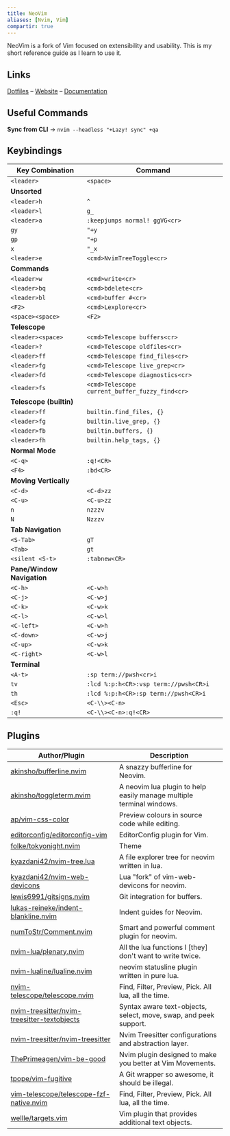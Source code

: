 ```yaml
---
title: NeoVim
aliases: [Nvim, Vim]
compartir: true
---
```

NeoVim is a fork of Vim focused on extensibility and usability. This is my short reference guide as I learn to use it.

## Links

[Dotfiles](https://github.com/semanticdata/dotfiles) – [Website](https://neovim.io/) – [Documentation](https://neovim.io/doc/)

## Useful Commands

**Sync from CLI** → `nvim --headless "+Lazy! sync" +qa`

## Keybindings

| Key Combination            | Command                                        |
| -------------------------- | ---------------------------------------------- |
| `<leader>`                 | `<space>`                                      |
| **Unsorted**               |
| `<leader>h`                | `^`                                            |
| `<leader>l`                | `g_`                                           |
| `<leader>a`                | `:keepjumps normal! ggVG<cr>`                  |
| `gy`                       | `"+y`                                          |
| `gp`                       | `"+p`                                          |
| `x`                        | `"_x`                                          |
| `<leader>e`                | `<cmd>NvimTreeToggle<cr>`                      |
| **Commands**               |
| `<leader>w`                | `<cmd>write<cr>`                               |
| `<leader>bq`               | `<cmd>bdelete<cr>`                             |
| `<leader>bl`               | `<cmd>buffer #<cr>`                            |
| `<F2>`                     | `<cmd>Lexplore<cr>`                            |
| `<space><space>`           | `<F2>`                                         |
| **Telescope**              |
| `<leader><space>`          | `<cmd>Telescope buffers<cr>`                   |
| `<leader>?`                | `<cmd>Telescope oldfiles<cr>`                  |
| `<leader>ff`               | `<cmd>Telescope find_files<cr>`                |
| `<leader>fg`               | `<cmd>Telescope live_grep<cr>`                 |
| `<leader>fd`               | `<cmd>Telescope diagnostics<cr>`               |
| `<leader>fs`               | `<cmd>Telescope current_buffer_fuzzy_find<cr>` |
| **Telescope (builtin)**    |
| `<leader>ff`               | `builtin.find_files, {}`                       |
| `<leader>fg`               | `builtin.live_grep, {}`                        |
| `<leader>fb`               | `builtin.buffers, {}`                          |
| `<leader>fh`               | `builtin.help_tags, {}`                        |
| **Normal Mode**            |
| `<C-q>`                    | `:q!<CR>`                                      |
| `<F4>`                     | `:bd<CR>`                                      |
| **Moving Vertically**      |
| `<C-d>`                    | `<C-d>zz`                                      |
| `<C-u>`                    | `<C-u>zz`                                      |
| `n`                        | `nzzzv`                                        |
| `N`                        | `Nzzzv`                                        |
| **Tab Navigation**         |
| `<S-Tab>`                  | `gT`                                           |
| `<Tab>`                    | `gt`                                           |
| `<silent <S-t>`            | `:tabnew<CR>`                                  |
| **Pane/Window Navigation** |
| `<C-h>`                    | `<C-w>h`                                       |
| `<C-j>`                    | `<C-w>j`                                       |
| `<C-k>`                    | `<C-w>k`                                       |
| `<C-l>`                    | `<C-w>l`                                       |
| `<C-left>`                 | `<C-w>h`                                       |
| `<C-down>`                 | `<C-w>j`                                       |
| `<C-up>`                   | `<C-w>k`                                       |
| `<C-right>`                | `<C-w>l`                                       |
| **Terminal**               |
| `<A-t>`                    | `:sp term://pwsh<cr>i`                         |
| `tv`                       | `:lcd %:p:h<CR>:vsp term://pwsh<CR>i`          |
| `th`                       | `:lcd %:p:h<CR>:sp term://pwsh<CR>i`           |
| `<Esc>`                    | `<C-\\><C-n>`                                  |
| `:q!`                      | `<C-\\><C-n>:q!<CR>`                           |

## Plugins

| Author/Plugin                                                                                                 | Description                                                          |
| ------------------------------------------------------------------------------------------------------------- | -------------------------------------------------------------------- |
| [akinsho/bufferline.nvim](https://github.com/akinsho/bufferline.nvim)                                         | A snazzy bufferline for Neovim.                                      |
| [akinsho/toggleterm.nvim](https://github.com/akinsho/toggleterm.nvim)                                         | A neovim lua plugin to help easily manage multiple terminal windows. |
| [ap/vim-css-color](https://github.com/ap/vim-css-color)                                                       | Preview colours in source code while editing.                        |
| [editorconfig/editorconfig-vim](https://github.com/editorconfig/editorconfig-vim)                             | EditorConfig plugin for Vim.                                         |
| [folke/tokyonight.nvim](https://github.com/folke/tokyonight.nvim)                                             | Theme                                                                |
| [kyazdani42/nvim-tree.lua](https://github.com/kyazdani42/nvim-tree.lua)                                       | A file explorer tree for neovim written in lua.                      |
| [kyazdani42/nvim-web-devicons](https://github.com/kyazdani42/nvim-web-devicons)                               | Lua "fork" of vim-web-devicons for neovim.                           |
| [lewis6991/gitsigns.nvim](https://github.com/lewis6991/gitsigns.nvim)                                         | Git integration for buffers.                                         |
| [lukas-reineke/indent-blankline.nvim](https://github.com/lukas-reineke/indent-blankline.nvim)                 | Indent guides for Neovim.                                            |
| [numToStr/Comment.nvim](https://github.com/numToStr/Comment.nvim)                                             | Smart and powerful comment plugin for neovim.                        |
| [nvim-lua/plenary.nvim](https://github.com/nvim-lua/plenary.nvim)                                             | All the lua functions I [they] don't want to write twice.            |
| [nvim-lualine/lualine.nvim](https://github.com/nvim-lualine/lualine.nvim)                                     | neovim statusline plugin written in pure lua.                        |
| [nvim-telescope/telescope.nvim](https://github.com/nvim-telescope/telescope.nvim)                             | Find, Filter, Preview, Pick. All lua, all the time.                  |
| [nvim-treesitter/nvim-treesitter-textobjects](https://github.com/nvim-treesitter/nvim-treesitter-textobjects) | Syntax aware text-objects, select, move, swap, and peek support.     |
| [nvim-treesitter/nvim-treesitter](https://github.com/nvim-treesitter/nvim-treesitter)                         | Nvim Treesitter configurations and abstraction layer.                |
| [ThePrimeagen/vim-be-good](https://github.com/ThePrimeagen/vim-be-good)                                       | Nvim plugin designed to make you better at Vim Movements.            |
| [tpope/vim-fugitive](https://github.com/tpope/vim-fugitive)                                                   | A Git wrapper so awesome, it should be illegal.                      |
| [vim-telescope/telescope-fzf-native.nvim](https://github.com/nvim-telescope/telescope-fzf-native.nvim)        | Find, Filter, Preview, Pick. All lua, all the time.                  |
| [wellle/targets.vim](https://github.com/wellle/targets.vim)                                                   | Vim plugin that provides additional text objects.                    |
